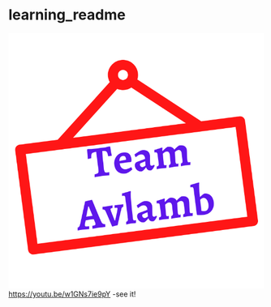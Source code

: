 # learning_readme
![Github Logo](https://github.com/1539sakshi/learning_readme/blob/master/V%20(5).png)
https://youtu.be/w1GNs7ie9pY -see it!
